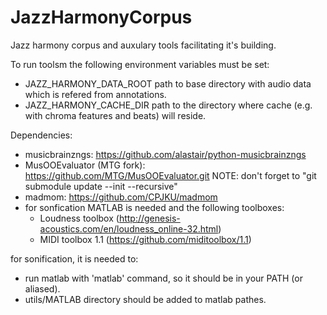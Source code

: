 # JazzHarmonyCorpus
Jazz harmony corpus and auxulary tools facilitating it's building.

To run toolsm the following environment variables must be set:
   * JAZZ_HARMONY_DATA_ROOT path to base directory with audio data which is refered from
     annotations.
   * JAZZ_HARMONY_CACHE_DIR path to the directory where cache (e.g. with chroma features
     and beats) will reside.

Dependencies:
   * musicbrainzngs: https://github.com/alastair/python-musicbrainzngs
   * MusOOEvaluator (MTG fork): https://github.com/MTG/MusOOEvaluator.git
     NOTE: don't forget to "git submodule update --init --recursive"
   * madmom: https://github.com/CPJKU/madmom
   * for sonfication MATLAB is needed and the following toolboxes:
      * Loudness toolbox (http://genesis-acoustics.com/en/loudness_online-32.html)
      * MIDI toolbox 1.1 (https://github.com/miditoolbox/1.1)

for sonification, it is needed to:
   * run matlab with 'matlab' command, so it should be in your PATH (or aliased).
   * utils/MATLAB directory should be added to matlab pathes.
